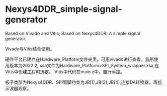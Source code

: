# Nexys4DDR_simple-signal-generator
Based on Vivado and Vitis; Based on Nexys4DDR; A simple signal generator.

Vivado与Vitis结合使用。

硬件平台已建立在Hardware_Platform文件夹里，可用vivado进行查看，我所使用版本为2022.2,.xsa文件为Hardware_Platform>SPI_System_wrapper.xsa,在Vitis中创建工程时选定。
Vitis中代码在main.c中，自行添加。

板子类型为Nexys4DDR，SPI管脚约束为JB[1],JB[2],JB[4],连接DA转换器，再接示波器观察。